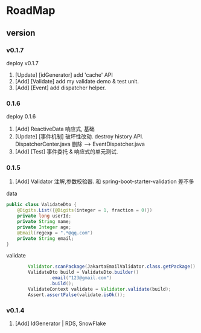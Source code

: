 

# RoadMap

## version

### v0.1.7
deploy v0.1.7
1. [Update] [idGenerator] add 'cache' API
2. [Add] [Validate] add my validate demo & test unit.
3. [Add] [Event] add dispatcher helper.


### 0.1.6
deploy 0.1.6
1. [Add] ReactiveData 响应式, 基础
2. [Update] [事件机制] 破坏性改动. destroy history API. DispatcherCenter.java 删除 --> EventDispatcher.java
3. [Add] [Test] 事件委托 & 响应式的单元测试.

### 0.1.5
1. [Add] Validator 注解,参数校验器. 和 spring-boot-starter-validation 差不多

data
```java
public class ValidateDto {
    @Digits.List({@Digits(integer = 1, fraction = 0)})
    private long userId;
    private String name;
    private Integer age;
    @Email(regexp = ".*@qq.com")
    private String email;
}
```

validate
```java
        Validator.scanPackage(JakartaEmailValidator.class.getPackage().getName());
        ValidateDto build = ValidateDto.builder()
                .email("123@gmail.com")
                .build();
        ValidateContext validate = Validator.validate(build);
        Assert.assertFalse(validate.isOk());
```


### v0.1.4
1. [Add] IdGenerator | RDS, SnowFlake

```java

```